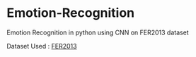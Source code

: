 # Emotion-Recognition
Emotion Recognition in python using CNN on FER2013 dataset


Dataset Used : [FER2013](https://www.kaggle.com/datasets/msambare/fer2013)
